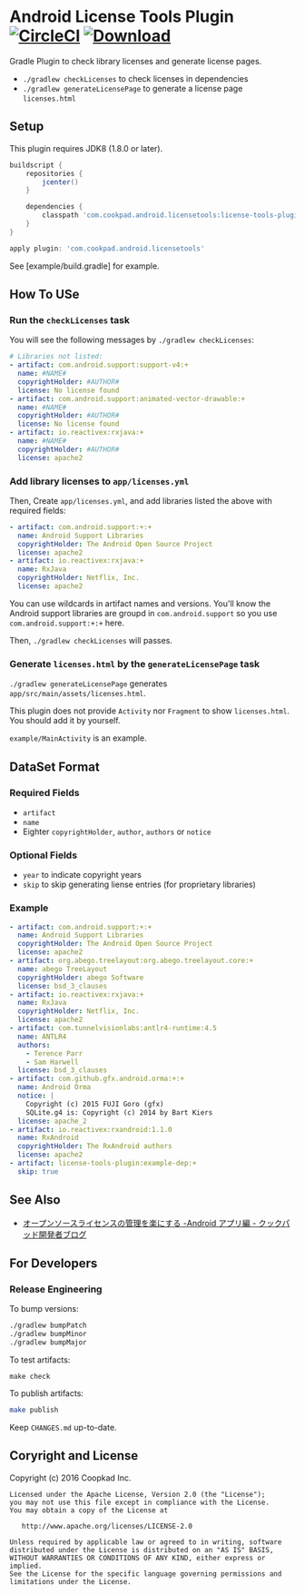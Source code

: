 # Android License Tools Plugin [![CircleCI](https://circleci.com/gh/cookpad/license-tools-plugin.svg?style=svg)](https://circleci.com/gh/cookpad/license-tools-plugin) [ ![Download](https://api.bintray.com/packages/cookpad-inc/maven/license-tools-plugin/images/download.svg) ](https://bintray.com/cookpad-inc/maven/license-tools-plugin/_latestVersion)

Gradle Plugin to check library licenses and generate license pages.

* `./gradlew checkLicenses` to check licenses in dependencies
* `./gradlew generateLicensePage` to generate a license page `licenses.html`

## Setup

This plugin requires JDK8 (1.8.0 or later).

```gradle
buildscript {
    repositories {
        jcenter()
    }

    dependencies {
        classpath 'com.cookpad.android.licensetools:license-tools-plugin:0.13.0'
    }
}

apply plugin: 'com.cookpad.android.licensetools'
```

See [example/build.gradle] for example.

## How To USe

### Run the `checkLicenses` task

You will see the following messages by `./gradlew checkLicenses`:

```yaml
# Libraries not listed:
- artifact: com.android.support:support-v4:+
  name: #NAME#
  copyrightHolder: #AUTHOR#
  license: No license found
- artifact: com.android.support:animated-vector-drawable:+
  name: #NAME#
  copyrightHolder: #AUTHOR#
  license: No license found
- artifact: io.reactivex:rxjava:+
  name: #NAME#
  copyrightHolder: #AUTHOR#
  license: apache2
 ```
 
### Add library licenses to `app/licenses.yml`

Then, Create `app/licenses.yml`, and add libraries listed the above with required fields:

```yaml
- artifact: com.android.support:+:+
  name: Android Support Libraries
  copyrightHolder: The Android Open Source Project
  license: apache2
- artifact: io.reactivex:rxjava:+
  name: RxJava
  copyrightHolder: Netflix, Inc.
  license: apache2
```

You can use wildcards in artifact names and versions.
You'll know the Android support libraries are groupd in `com.android.support` so you use `com.android.support:+:+` here.

Then, `./gradlew checkLicenses` will passes.

### Generate `licenses.html` by the `generateLicensePage` task

`./gradlew generateLicensePage` generates `app/src/main/assets/licenses.html`.

This plugin does not provide `Activity` nor `Fragment` to show `licenses.html`. You should add it by yourself.

`example/MainActivity` is an example.

## DataSet Format

### Required Fields

* `artifact`
* `name`
* Eighter `copyrightHolder`, `author`, `authors` or `notice`

### Optional Fields

* `year` to indicate copyright years
* `skip` to skip generating liense entries (for proprietary libraries)

### Example

```yaml
- artifact: com.android.support:+:+
  name: Android Support Libraries
  copyrightHolder: The Android Open Source Project
  license: apache2
- artifact: org.abego.treelayout:org.abego.treelayout.core:+
  name: abego TreeLayout
  copyrightHolder: abego Software
  license: bsd_3_clauses
- artifact: io.reactivex:rxjava:+
  name: RxJava
  copyrightHolder: Netflix, Inc.
  license: apache2
- artifact: com.tunnelvisionlabs:antlr4-runtime:4.5
  name: ANTLR4
  authors:
    - Terence Parr
    - Sam Harwell
  license: bsd_3_clauses
- artifact: com.github.gfx.android.orma:+:+
  name: Android Orma
  notice: |
    Copyright (c) 2015 FUJI Goro (gfx)
    SQLite.g4 is: Copyright (c) 2014 by Bart Kiers
  license: apache_2
- artifact: io.reactivex:rxandroid:1.1.0
  name: RxAndroid
  copyrightHolder: The RxAndroid authors
  license: apache2
- artifact: license-tools-plugin:example-dep:+
  skip: true
```

## See Also

- [オープンソースライセンスの管理を楽にする -Android アプリ編 - クックパッド開発者ブログ](http://techlife.cookpad.com/entry/2016/04/28/183000)

## For Developers

### Release Engineering

To bump versions:

```sh
./gradlew bumpPatch
./gradlew bumpMinor
./gradlew bumpMajor
```

To test artifacts:

```
make check
```

To publish artifacts:

```sh
make publish
```

Keep `CHANGES.md` up-to-date.

## Coryright and License

Copyright (c) 2016 Coopkad Inc.

```
Licensed under the Apache License, Version 2.0 (the "License");
you may not use this file except in compliance with the License.
You may obtain a copy of the License at

   http://www.apache.org/licenses/LICENSE-2.0

Unless required by applicable law or agreed to in writing, software
distributed under the License is distributed on an "AS IS" BASIS,
WITHOUT WARRANTIES OR CONDITIONS OF ANY KIND, either express or implied.
See the License for the specific language governing permissions and
limitations under the License.
```

